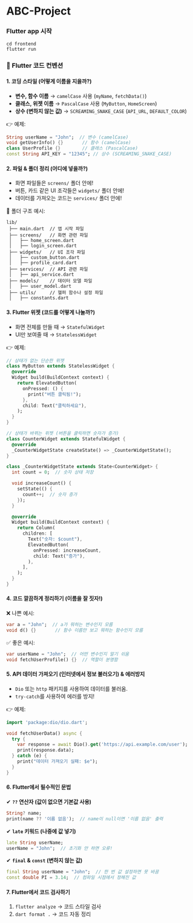 # ABC-Project

### Flutter app 시작

```
cd frontend
flutter run
```

### 🚀 Flutter 코드 컨벤션

#### 1. **코딩 스타일 (어떻게 이름을 지을까?)**
- **변수, 함수 이름** → `camelCase` 사용 (`myName`, `fetchData()`)
- **클래스, 위젯 이름** → `PascalCase` 사용 (`MyButton`, `HomeScreen`)
- **상수 (변하지 않는 값)** → `SCREAMING_SNAKE_CASE` (`API_URL`, `DEFAULT_COLOR`)

👉 예제:
```dart
String userName = "John";  // 변수 (camelCase)
void getUserInfo() {}       // 함수 (camelCase)
class UserProfile {}        // 클래스 (PascalCase)
const String API_KEY = "12345"; // 상수 (SCREAMING_SNAKE_CASE)
```


#### 2. **파일 & 폴더 정리 (어디에 넣을까?)**
- 화면 파일들은 `screens/` 폴더 안에!
- 버튼, 카드 같은 UI 조각들은 `widgets/` 폴더 안에!
- 데이터를 가져오는 코드는 `services/` 폴더 안에!

📂 폴더 구조 예시:
```
lib/
 ├── main.dart  // 앱 시작 파일
 ├── screens/   // 화면 관련 파일
 │   ├── home_screen.dart
 │   ├── login_screen.dart
 ├── widgets/   // UI 조각 파일
 │   ├── custom_button.dart
 │   ├── profile_card.dart
 ├── services/  // API 관련 파일
 │   ├── api_service.dart
 ├── models/    // 데이터 모델 파일
 │   ├── user_model.dart
 ├── utils/     // 헬퍼 함수나 설정 파일
 │   ├── constants.dart
```


#### 3. **Flutter 위젯 (코드를 어떻게 나눌까?)**
- 화면 전체를 만들 때 → `StatefulWidget`
- UI만 보여줄 때 → `StatelessWidget`

👉 예제:
```dart
// 상태가 없는 단순한 위젯
class MyButton extends StatelessWidget {
  @override
  Widget build(BuildContext context) {
    return ElevatedButton(
      onPressed: () {
        print("버튼 클릭됨!");
      },
      child: Text("클릭하세요"),
    );
  }
}
```

```dart
// 상태가 바뀌는 위젯 (버튼을 클릭하면 숫자가 증가)
class CounterWidget extends StatefulWidget {
  @override
  _CounterWidgetState createState() => _CounterWidgetState();
}

class _CounterWidgetState extends State<CounterWidget> {
  int count = 0;  // 숫자 상태 저장

  void increaseCount() {
    setState(() {
      count++;  // 숫자 증가
    });
  }

  @override
  Widget build(BuildContext context) {
    return Column(
      children: [
        Text("숫자: $count"),
        ElevatedButton(
          onPressed: increaseCount,
          child: Text("증가"),
        ),
      ],
    );
  }
}
```


#### 4. **코드 깔끔하게 정리하기 (이름을 잘 짓자!)**
❌ 나쁜 예시:
```dart
var a = "John";  // a가 뭐하는 변수인지 모름
void d() {}       // 함수 이름만 보고 뭐하는 함수인지 모름
```

✅ 좋은 예시:
```dart
var userName = "John";  // 어떤 변수인지 알기 쉬움
void fetchUserProfile() {}  // 역할이 분명함
```


#### 5. **API 데이터 가져오기 (인터넷에서 정보 불러오기) & 에러방지**
- `Dio` 또는 `http` 패키지를 사용하여 데이터를 불러옴.
- `try-catch`를 사용하여 에러를 방지!

👉 예제:
```dart
import 'package:dio/dio.dart';

void fetchUserData() async {
  try {
    var response = await Dio().get('https://api.example.com/user');
    print(response.data);
  } catch (e) {
    print("데이터 가져오기 실패: $e");
  }
}
```


#### 6. **Flutter에서 필수적인 문법**
✔ **`??` 연산자 (값이 없으면 기본값 사용)**
```dart
String? name;
print(name ?? '이름 없음');  // name이 null이면 '이름 없음' 출력
```

✔ **`late` 키워드 (나중에 값 넣기)**
```dart
late String userName;
userName = "John";  // 초기화 안 하면 오류!
```

✔ **`final` & `const` (변하지 않는 값)**
```dart
final String userName = "John";  // 한 번 값 설정하면 못 바꿈
const double PI = 3.14;  // 컴파일 시점에서 정해진 값
```


#### 7. **Flutter에서 코드 검사하기**
1. `flutter analyze` → 코드 스타일 검사
2. `dart format .` → 코드 자동 정리

